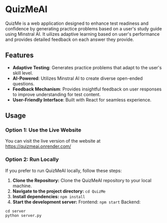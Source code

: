 # QuizMeAI
QuizMe is a web application designed to enhance test readiness and confidence by generating practice problems based on a user's study guide using Minstral AI. It uilizes adaptive learning based on user's performance and provides detailed feedback on each answer they provide. 

## Features
- **Adaptive Testing**: Generates practice problems that adapt to the user's skill level.
- **AI-Powered**: Utilizes Minstral AI to create diverse open-ended questions.
- **Feedback Mechanism**: Provides insightful feedback on user responses to improve understanding for test content.
- **User-Friendly Interface**: Built with React for seamless experience.

## Usage

### Option 1: Use the Live Website

You can visit the live version of the website at https://quizmeai.onrender.com/

### Option 2: Run Locally

If you prefer to run QuizMeAI locally, follow these steps:
1. **Clone the Repository:**
Clone the QuizMeAI repository to your local machine.
2. **Navigate to the project directory:**
```cd QuizMe```
3. **Install dependencies:**
```npm install```
4. **Start the development server:**
Frontend:
```npm start```
Backend:
```
cd server
python server.py
